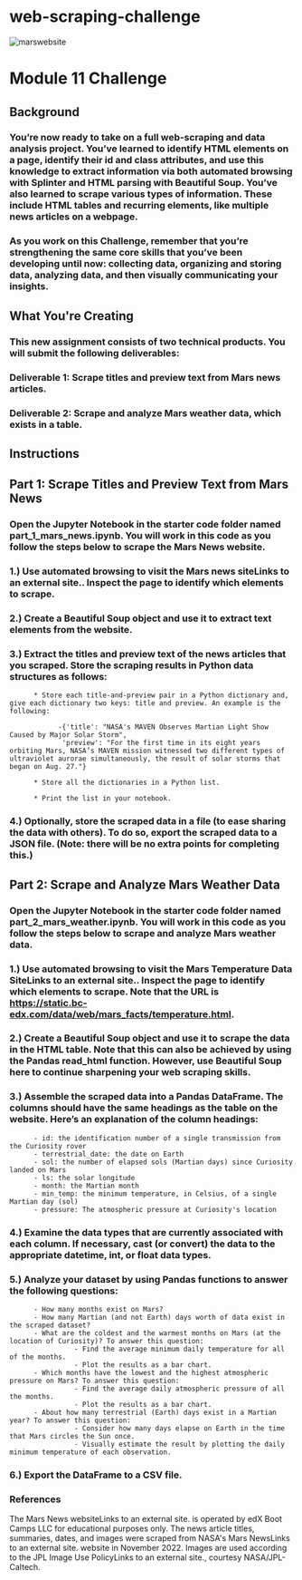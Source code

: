 # web-scraping-challenge
![marswebsite](https://github.com/user-attachments/assets/3f739a79-2b32-49c6-a9da-5da9589f80b5)
# Module 11 Challenge

## Background
### You’re now ready to take on a full web-scraping and data analysis project. You’ve learned to identify HTML elements on a page, identify their id and class attributes, and use this knowledge to extract information via both automated browsing with Splinter and HTML parsing with Beautiful Soup. You’ve also learned to scrape various types of information. These include HTML tables and recurring elements, like multiple news articles on a webpage.

### As you work on this Challenge, remember that you’re strengthening the same core skills that you’ve been developing until now: collecting data, organizing and storing data, analyzing data, and then visually communicating your insights.

## What You're Creating
### This new assignment consists of two technical products. You will submit the following deliverables:

### Deliverable 1: Scrape titles and preview text from Mars news articles.

### Deliverable 2: Scrape and analyze Mars weather data, which exists in a table.

## Instructions
## Part 1: Scrape Titles and Preview Text from Mars News
### Open the Jupyter Notebook in the starter code folder named part_1_mars_news.ipynb. You will work in this code as you follow the steps below to scrape the Mars News website.

### 1.) Use automated browsing to visit the Mars news siteLinks to an external site.. Inspect the page to identify which elements to scrape.

### 2.) Create a Beautiful Soup object and use it to extract text elements from the website.

### 3.) Extract the titles and preview text of the news articles that you scraped. Store the scraping results in Python data structures as follows:

          * Store each title-and-preview pair in a Python dictionary and, give each dictionary two keys: title and preview. An example is the following:

                -{'title': "NASA's MAVEN Observes Martian Light Show Caused by Major Solar Storm",
                 'preview': "For the first time in its eight years orbiting Mars, NASA’s MAVEN mission witnessed two different types of ultraviolet aurorae simultaneously, the result of solar storms that began on Aug. 27."}
                 
          * Store all the dictionaries in a Python list.

          * Print the list in your notebook.

### 4.) Optionally, store the scraped data in a file (to ease sharing the data with others). To do so, export the scraped data to a JSON file. (Note: there will be no extra points for completing this.)

## Part 2: Scrape and Analyze Mars Weather Data
### Open the Jupyter Notebook in the starter code folder named part_2_mars_weather.ipynb. You will work in this code as you follow the steps below to scrape and analyze Mars weather data.

### 1.) Use automated browsing to visit the Mars Temperature Data SiteLinks to an external site.. Inspect the page to identify which elements to scrape. Note that the URL is https://static.bc-edx.com/data/web/mars_facts/temperature.html.

### 2.) Create a Beautiful Soup object and use it to scrape the data in the HTML table. Note that this can also be achieved by using the Pandas read_html function. However, use Beautiful Soup here to continue sharpening your web scraping skills.

### 3.) Assemble the scraped data into a Pandas DataFrame. The columns should have the same headings as the table on the website. Here’s an explanation of the column headings:

          - id: the identification number of a single transmission from the Curiosity rover
          - terrestrial_date: the date on Earth
          - sol: the number of elapsed sols (Martian days) since Curiosity landed on Mars
          - ls: the solar longitude
          - month: the Martian month
          - min_temp: the minimum temperature, in Celsius, of a single Martian day (sol)
          - pressure: The atmospheric pressure at Curiosity's location

### 4.) Examine the data types that are currently associated with each column. If necessary, cast (or convert) the data to the appropriate datetime, int, or float data types.

### 5.) Analyze your dataset by using Pandas functions to answer the following questions:

          - How many months exist on Mars?
          - How many Martian (and not Earth) days worth of data exist in the scraped dataset?
          - What are the coldest and the warmest months on Mars (at the location of Curiosity)? To answer this question:
                    - Find the average minimum daily temperature for all of the months.
                    - Plot the results as a bar chart.
          - Which months have the lowest and the highest atmospheric pressure on Mars? To answer this question:
                    - Find the average daily atmospheric pressure of all the months.
                    - Plot the results as a bar chart.
          - About how many terrestrial (Earth) days exist in a Martian year? To answer this question:
                    - Consider how many days elapse on Earth in the time that Mars circles the Sun once.
                    - Visually estimate the result by plotting the daily minimum temperature of each observation.
### 6.) Export the DataFrame to a CSV file.


### References
The Mars News websiteLinks to an external site. is operated by edX Boot Camps LLC for educational purposes only. The news article titles, summaries, dates, and images were scraped from NASA's Mars NewsLinks to an external site. website in November 2022. Images are used according to the JPL Image Use PolicyLinks to an external site., courtesy NASA/JPL-Caltech.



